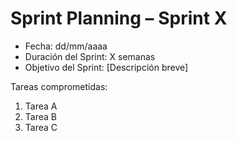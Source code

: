 # Sprint Planning – Sprint X

* Fecha: dd/mm/aaaa
* Duración del Sprint: X semanas
* Objetivo del Sprint: [Descripción breve]

Tareas comprometidas:
1. Tarea A
2. Tarea B
3. Tarea C